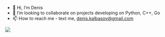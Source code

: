 - 👋 Hi, I’m Denis
- 👀 I’m looking to collaborate on projects developing on Python, C++, Go
- 📫 How to reach me - text me, denis.kalbasov@gmail.com

<a href=""> <img align="center" src="https://github-readme-stats-sigma-five.vercel.app/api/top-langs/?username=DeneesK&theme=react&line_height=40&hide=css"/> </a>

